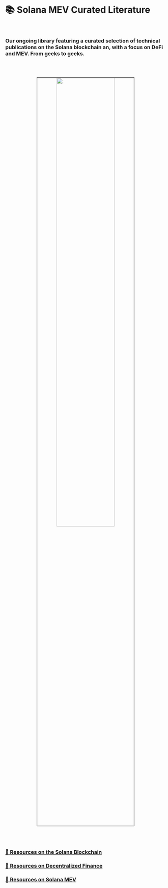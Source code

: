 # 📚 Solana MEV Curated Literature

<br>

### Our ongoing library featuring a curated selection of technical publications on the Solana blockchain an, with a focus on DeFi and MEV. From geeks to geeks.

<br>
<br>


<p align="center">
<img src="https://github.com/urani-labs/solana-mev-literature/assets/162904807/bf431c52-0e7e-49b0-b295-4da0ccab814d" width="60%" align="center" style="padding:1px;border:1px solid black;"/>
</p>
<br>
<br>

### [📘 Resources on the Solana Blockchain](1_Solana.md)
### [📙 Resources on Decentralized Finance](2_DeFi.md)
### [📗 Resources on Solana MEV](3_MEV.md)


